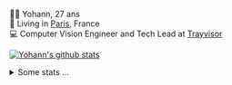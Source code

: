 <p>
  👨🏻 <bold>Yohann</bold>, 27 ans<br/>
  💼 Living in <a href="https://www.google.com/maps?q=paris">Paris</a>, France<br/>
  💻 Computer Vision Engineer and Tech Lead at <a href="https://trayvisor.com/">Trayvisor</a><br/>
</p>

<a href="https://github.com/anuraghazra/github-readme-stats"><img align="center" src="https://github-readme-stats-go94hl40s-yohann84l.vercel.app//api?username=yohann84L&show_icons=true&include_all_commits=true" alt="Yohann's github stats" /> </a>


<details>
  <summary>Some stats ...</summary><br/>
  

<!--START_SECTION:waka-->
![Code Time](http://img.shields.io/badge/Code%20Time-1%2C128%20hrs%203%20mins-blue)

![Profile Views](http://img.shields.io/badge/Profile%20Views-0-blue)

**🐱 My GitHub Data** 

> 📦 440.8 kB Used in GitHub's Storage 
 > 
> 🏆 828 Contributions in the Year 2024
 > 
> 🚫 Not Opted to Hire
 > 
> 📜 26 Public Repositories 
 > 
> 🔑 21 Private Repositories 
 > 
**I'm an Early 🐤** 

```text
🌞 Morning                16993 commits       ████████░░░░░░░░░░░░░░░░░   30.84 % 
🌆 Daytime                31359 commits       ██████████████░░░░░░░░░░░   56.91 % 
🌃 Evening                6622 commits        ███░░░░░░░░░░░░░░░░░░░░░░   12.02 % 
🌙 Night                  133 commits         ░░░░░░░░░░░░░░░░░░░░░░░░░   00.24 % 
```
📅 **I'm Most Productive on Wednesday** 

```text
Monday                   10327 commits       █████░░░░░░░░░░░░░░░░░░░░   18.74 % 
Tuesday                  10232 commits       █████░░░░░░░░░░░░░░░░░░░░   18.57 % 
Wednesday                11936 commits       █████░░░░░░░░░░░░░░░░░░░░   21.66 % 
Thursday                 10967 commits       █████░░░░░░░░░░░░░░░░░░░░   19.90 % 
Friday                   10590 commits       █████░░░░░░░░░░░░░░░░░░░░   19.22 % 
Saturday                 364 commits         ░░░░░░░░░░░░░░░░░░░░░░░░░   00.66 % 
Sunday                   691 commits         ░░░░░░░░░░░░░░░░░░░░░░░░░   01.25 % 
```


📊 **This Week I Spent My Time On** 

```text
🕑︎ Time Zone: Europe/Paris

💬 Programming Languages: 
No Activity Tracked This Week

🔥 Editors: 
No Activity Tracked This Week

💻 Operating System: 
No Activity Tracked This Week
```

**I Mostly Code in Python** 

```text
Python                   26 repos            ██████████████░░░░░░░░░░░   55.32 % 
Jupyter Notebook         4 repos             ██░░░░░░░░░░░░░░░░░░░░░░░   08.51 % 
JavaScript               3 repos             ██░░░░░░░░░░░░░░░░░░░░░░░   06.38 % 
HTML                     2 repos             █░░░░░░░░░░░░░░░░░░░░░░░░   04.26 % 
Shell                    1 repo              █░░░░░░░░░░░░░░░░░░░░░░░░   02.13 % 
```




 Last Updated on 16/07/2024 00:36:39 UTC
<!--END_SECTION:waka-->
